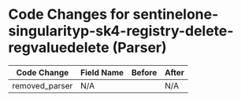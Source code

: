 # Code Changes for sentinelone-singularityp-sk4-registry-delete-regvaluedelete (Parser)

| Code Change | Field Name | Before | After |
|-------------|------------|--------|-------|
| removed_parser | N/A |  | N/A |